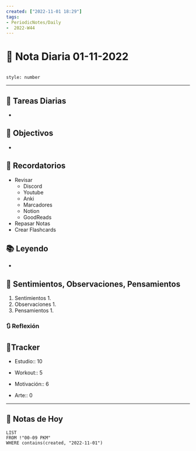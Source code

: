 ```yaml
---
created: ["2022-11-01 18:29"]
tags:
- PeriodicNotes/Daily
-  2022-W44
---
```


# 📅 Nota Diaria  01-11-2022
```toc

style: number

```

---
## 🔷 Tareas Diarias
- 

## 🎯 Objectivos
- 
## 📕 Recordatorios
- Revisar
	- Discord
	- Youtube
	- Anki
	- Marcadores
	- Notion
	- GoodReads
- Repasar Notas
- Crear Flashcards

## 📚 Leyendo
- 
## 💬 Sentimientos, Observaciones, Pensamientos 
1. Sentimientos
	1. 
2. Observaciones
	1. 
3. Pensamientos
	1. 
### 🔃 Reflexión

## 🔷Tracker

- Estudio:: 10

- Workout:: 5

- Motivación:: 6

- Arte:: 0
---

## 📅 Notas de Hoy
```dataview
LIST 
FROM !"00-09 PKM" 
WHERE contains(created, "2022-11-01")
```